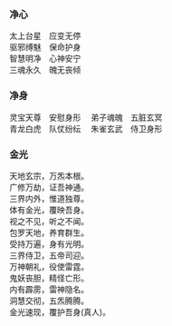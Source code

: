 ### 净心

太上台星　应变无停  
驱邪缚魅　保命护身  
智慧明净　心神安宁  
三魂永久　魄无丧倾

### 净身

灵宝天尊　安慰身形　
弟子魂魄　五脏玄冥  
青龙白虎　队仗纷纭　
朱雀玄武　侍卫身形

### 金光

天地玄宗，万炁本根。  
广修万劫，证吾神通。  
三界内外，惟道独尊。  
体有金光，覆映吾身。  
视之不见，听之不闻。  
包罗天地，养育群生。  
受持万遍，身有光明。  
三界侍卫，五帝司迎。  
万神朝礼，役使雷霆。  
鬼妖丧胆，精怪亡形。  
内有霹雳，雷神隐名。  
洞慧交彻，五炁腾腾。  
金光速现，覆护吾身(真人)。
